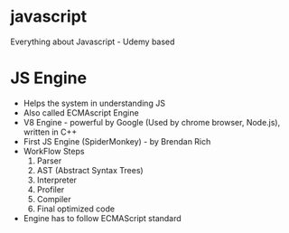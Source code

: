 # javascript
Everything about Javascript - Udemy based

# JS Engine
<ul>
  <li> Helps the system in understanding JS </li>
  <li> Also called ECMAscript Engine </li>
  <li> V8 Engine - powerful by Google (Used by chrome browser, Node.js), written in C++ </li>
  <li> First JS Engine (SpiderMonkey) - by Brendan Rich </li>
  <li> WorkFlow Steps
      <ol>
        <li>Parser</li>
        <li>AST (Abstract Syntax Trees)</li>
        <li>Interpreter</li>
        <li>Profiler</li>
        <li>Compiler</li>
        <li>Final optimized code</li>
      </ol>
  </li>
  <li>Engine has to follow ECMAScript standard</li>
  
</ul>
